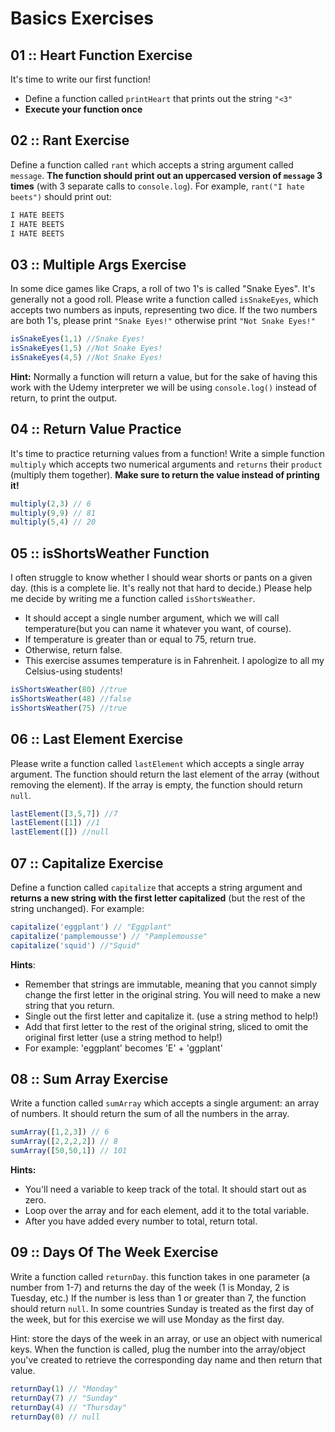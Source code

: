 # Basics Exercises
## 01 :: Heart Function Exercise
It's time to write our first function!
* Define a function called `printHeart` that prints out the string `"<3"`
* **Execute your function once**

## 02 :: Rant Exercise
Define a function called `rant` which accepts a string argument called `message`.  **The function should print out an uppercased version of `message` 3 times** (with 3 separate calls to `console.log`).  For example, `rant("I hate beets")` should print out:
```JavaScript
I HATE BEETS
I HATE BEETS
I HATE BEETS
```
## 03 :: Multiple Args Exercise
In some dice games like Craps, a roll of two 1's is called "Snake Eyes".  It's generally not a good roll.  Please write a function called `isSnakeEyes`, which accepts two numbers as inputs, representing two dice.  If the two numbers are both 1's, please print `"Snake Eyes!"` otherwise print `"Not Snake Eyes!"`
```JavaScript
isSnakeEyes(1,1) //Snake Eyes!
isSnakeEyes(1,5) //Not Snake Eyes!
isSnakeEyes(4,5) //Not Snake Eyes!
```
**Hint:** Normally a function will return a value, but for the sake of having this work with the Udemy interpreter we will be using `console.log()` instead of return, to print the output.

## 04 :: Return Value Practice
It's time to practice returning values from a function! Write a simple function `multiply` which accepts two numerical arguments and `returns` their `product` (multiply them together).  **Make sure to return the value instead of printing it!**
```JavaScript
multiply(2,3) // 6
multiply(9,9) // 81
multiply(5,4) // 20
```

## 05 :: isShortsWeather Function
I often struggle to know whether I should wear shorts or pants on a given day. (this is a complete lie.  It's really not that hard to decide.) Please help me decide by writing me a function called `isShortsWeather`. 

* It should accept a single number argument, which we will call temperature(but you can name it whatever you want, of course). 
* If temperature is greater than or equal to 75, return true. 
* Otherwise, return false.
* This exercise assumes temperature is in Fahrenheit.  I apologize to all my Celsius-using students!
```JavaScript
isShortsWeather(80) //true
isShortsWeather(48) //false
isShortsWeather(75) //true
```

## 06 :: Last Element Exercise
Please write a function called `lastElement` which accepts a single array argument.  The function should return the last element of the array (without removing the element).  If the array is empty, the function should return `null`.
```JavaScript
lastElement([3,5,7]) //7
lastElement([1]) //1
lastElement([]) //null
```

## 07 :: Capitalize Exercise
Define a function called `capitalize` that accepts a string argument and **returns a new string with the first letter capitalized** (but the rest of the string unchanged).  For example:
```JavaScript
capitalize('eggplant') // "Eggplant"
capitalize('pamplemousse') // "Pamplemousse"
capitalize('squid') //"Squid"
```
**Hints**:
* Remember that strings are immutable, meaning that you cannot simply change the first letter in the original string.  You will need to make a new string that you return.
* Single out the first letter and capitalize it. (use a string method to help!)
* Add that first letter to the rest of the original string, sliced to omit the original first letter (use a string method to help!)
* For example: 'eggplant' becomes 'E' + 'ggplant' 

## 08 :: Sum Array Exercise
Write a function called `sumArray` which accepts a single argument: an array of numbers.  It should return the sum of all the numbers in the array.
```JavaScript
sumArray([1,2,3]) // 6
sumArray([2,2,2,2]) // 8
sumArray([50,50,1]) // 101
```
**Hints:**
* You'll need a variable to keep track of the total.  It should start out as zero.
* Loop over the array and for each element, add it to the total variable.
* After you have added every number to total, return total.

## 09 :: Days Of The Week Exercise
Write a function called `returnDay`. this function takes in one parameter (a number from 1-7) and returns the day of the week (1 is Monday, 2 is Tuesday, etc.)  If the number is less than 1 or greater than 7, the function should return `null`. In some countries Sunday is treated as the first day of the week, but for this exercise we will use Monday as the first day.

Hint: store the days of the week in an array, or use an object with numerical keys.  When the function is called, plug the number into the array/object you've created to retrieve the corresponding day name and then return that value.
```JavaScript
returnDay(1) // "Monday"
returnDay(7) // "Sunday"
returnDay(4) // "Thursday"
returnDay(0) // null
```